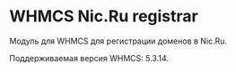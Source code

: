 # WHMCS Nic.Ru registrar
Модуль для WHMCS для регистрации доменов в Nic.Ru.

Поддерживаемая версия WHMCS: 5.3.14.